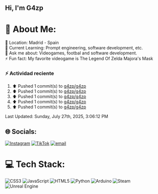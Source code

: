 ## Hi, I'm G4zp

# 💫 About Me:
📍 Location: Madrid - Spain<br>🌱 Current Learning: Prompt engineering, software development, etc.<br>💬 Ask me about: Videogames, footbal and software development.<br>⚡️ Fun fact: My favorite videogame is The Legend Of Zelda Majora's Mask

### :zap: Actividad reciente
<!--RECENT_ACTIVITY:start-->
1. ⬆️ Pushed 1 commit(s) to [g4zp/g4zp](https://github.com/g4zp/g4zp)<br>
2. ⬆️ Pushed 1 commit(s) to [g4zp/g4zp](https://github.com/g4zp/g4zp)<br>
3. ⬆️ Pushed 1 commit(s) to [g4zp/g4zp](https://github.com/g4zp/g4zp)<br>
4. ⬆️ Pushed 1 commit(s) to [g4zp/g4zp](https://github.com/g4zp/g4zp)<br>
5. ⬆️ Pushed 1 commit(s) to [g4zp/g4zp](https://github.com/g4zp/g4zp)<br>
<!--RECENT_ACTIVITY:end-->
<!--RECENT_ACTIVITY:last_update-->
Last Updated: Sunday, July 27th, 2025, 3:06:12 PM
<!--RECENT_ACTIVITY:last_update_end-->

## 🌐 Socials:
[![Instagram](https://img.shields.io/badge/Instagram-%23E4405F.svg?logo=Instagram&logoColor=white)](https://instagram.com/gustavo_azpurua) [![TikTok](https://img.shields.io/badge/TikTok-%23000000.svg?logo=TikTok&logoColor=white)](https://tiktok.com/@gustavo.az) [![email](https://img.shields.io/badge/Email-D14836?logo=gmail&logoColor=white)](mailto:geazpuruac@gmail.com) 

# 💻 Tech Stack:
![CSS3](https://img.shields.io/badge/css3-%231572B6.svg?style=for-the-badge&logo=css3&logoColor=white) ![JavaScript](https://img.shields.io/badge/javascript-%23323330.svg?style=for-the-badge&logo=javascript&logoColor=%23F7DF1E) ![HTML5](https://img.shields.io/badge/html5-%23E34F26.svg?style=for-the-badge&logo=html5&logoColor=white) ![Python](https://img.shields.io/badge/python-3670A0?style=for-the-badge&logo=python&logoColor=ffdd54) ![Arduino](https://img.shields.io/badge/-Arduino-00979D?style=for-the-badge&logo=Arduino&logoColor=white) ![Steam](https://img.shields.io/badge/steam-%23000000.svg?style=for-the-badge&logo=steam&logoColor=white) ![Unreal Engine](https://img.shields.io/badge/unrealengine-%23313131.svg?style=for-the-badge&logo=unrealengine&logoColor=white)
